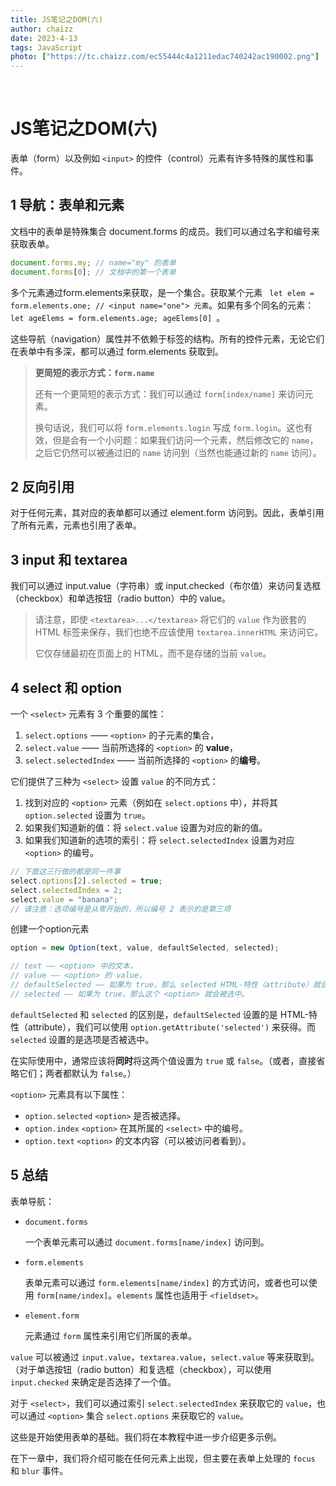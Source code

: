 ```yaml
---
title: JS笔记之DOM(六)
author: chaizz
date: 2023-4-13
tags: JavaScript
photo: ["https://tc.chaizz.com/ec55444c4a1211edac740242ac190002.png"]
---
```


​         

<!--more-->

# JS笔记之DOM(六)

表单（form）以及例如 `<input>` 的控件（control）元素有许多特殊的属性和事件。



## 1 导航：表单和元素
文档中的表单是特殊集合 document.forms 的成员。我们可以通过名字和编号来获取表单。

```js
document.forms.my; // name="my" 的表单
document.forms[0]; // 文档中的第一个表单
```

多个元素通过form.elements来获取，是一个集合。获取某个元素 ` let elem = form.elements.one; // <input name="one"> 元素`。如果有多个同名的元素：`let ageElems = form.elements.age; ageElems[0] `。

这些导航（navigation）属性并不依赖于标签的结构。所有的控件元素，无论它们在表单中有多深，都可以通过 form.elements 获取到。

>**更简短的表示方式：`form.name`**
>
>还有一个更简短的表示方式：我们可以通过 `form[index/name]` 来访问元素。
>
>换句话说，我们可以将 `form.elements.login` 写成 `form.login`。这也有效，但是会有一个小问题：如果我们访问一个元素，然后修改它的 `name`，之后它仍然可以被通过旧的 `name` 访问到（当然也能通过新的 `name` 访问）。



## 2 反向引用

对于任何元素，其对应的表单都可以通过 element.form 访问到。因此，表单引用了所有元素，元素也引用了表单。



## 3 input 和 textarea

我们可以通过 input.value（字符串）或 input.checked（布尔值）来访问复选框（checkbox）和单选按钮（radio button）中的 value。

>请注意，即使 `<textarea>...</textarea>` 将它们的 `value` 作为嵌套的 HTML 标签来保存，我们也绝不应该使用 `textarea.innerHTML` 来访问它。
>
>它仅存储最初在页面上的 HTML，而不是存储的当前 `value`。



## 4 select 和 option

一个 `<select>` 元素有 3 个重要的属性：

1. `select.options` —— `<option>` 的子元素的集合，
2. `select.value` —— 当前所选择的 `<option>` 的 **value**，
3. `select.selectedIndex` —— 当前所选择的 `<option>` 的**编号**。

它们提供了三种为 `<select>` 设置 `value` 的不同方式：

1. 找到对应的 `<option>` 元素（例如在 `select.options` 中），并将其 `option.selected` 设置为 `true`。
2. 如果我们知道新的值：将 `select.value` 设置为对应的新的值。
3. 如果我们知道新的选项的索引：将 `select.selectedIndex` 设置为对应 `<option>` 的编号。

```js
// 下面这三行做的都是同一件事
select.options[2].selected = true;
select.selectedIndex = 2;
select.value = "banana";
// 请注意：选项编号是从零开始的，所以编号 2 表示的是第三项
```



创建一个option元素

```js
option = new Option(text, value, defaultSelected, selected);

// text —— <option> 中的文本，
// value —— <option> 的 value，
// defaultSelected —— 如果为 true，那么 selected HTML-特性（attribute）就会被创建，
// selected —— 如果为 true，那么这个 <option> 就会被选中。
```

`defaultSelected` 和 `selected` 的区别是，`defaultSelected` 设置的是 HTML-特性（attribute），我们可以使用 `option.getAttribute('selected')` 来获得。而 `selected` 设置的是选项是否被选中。

在实际使用中，通常应该将**同时**将这两个值设置为 `true` 或 `false`。（或者，直接省略它们；两者都默认为 `false`。）

`<option>` 元素具有以下属性：

- `option.selected`  `<option>` 是否被选择。
- `option.index`  `<option>` 在其所属的 `<select>` 中的编号。
- `option.text`  `<option>` 的文本内容（可以被访问者看到）。



## 5 总结

表单导航：

- `document.forms`

  一个表单元素可以通过 `document.forms[name/index]` 访问到。

- `form.elements`

  表单元素可以通过 `form.elements[name/index]` 的方式访问，或者也可以使用 `form[name/index]`。`elements` 属性也适用于 `<fieldset>`。

- `element.form`

  元素通过 `form` 属性来引用它们所属的表单。

`value` 可以被通过 `input.value`，`textarea.value`，`select.value` 等来获取到。（对于单选按钮（radio button）和复选框（checkbox），可以使用 `input.checked` 来确定是否选择了一个值。

对于 `<select>`，我们可以通过索引 `select.selectedIndex` 来获取它的 `value`，也可以通过 `<option>` 集合 `select.options` 来获取它的 `value`。

这些是开始使用表单的基础。我们将在本教程中进一步介绍更多示例。

在下一章中，我们将介绍可能在任何元素上出现，但主要在表单上处理的 `focus` 和 `blur` 事件。









